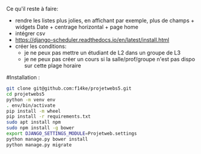 Ce qu'il reste à faire: 
- rendre les listes plus jolies, en affichant par exemple, plus de champs + widgets Date + centrage horizontal + page home
- intégrer csv 
- https://django-scheduler.readthedocs.io/en/latest/install.html
- créer les conditions: 
   - je ne peux pas mettre un étudiant de L2 dans un groupe de L3
   - je ne peux pas créer un cours si la salle/prof/groupe n'est pas
   dispo sur cette plage horaire



#Installation :


```bash
git clone git@github.com:f14ke/projetwebs5.git
cd projetwebs5
python -m venv env
. env/bin/activate
pip install -m wheel
pip install -r requirements.txt
sudo apt install npm
sudo npm install -g bower
export DJANGO_SETTINGS_MODULE=Projetweb.settings
python manage.py bower install
python manage.py migrate
```
